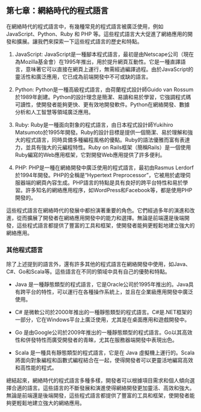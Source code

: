 ## 第七章：網絡時代的程式語言

在網絡時代的程式語言中，有幾種常見的程式語言被廣泛使用，例如 JavaScript、Python、Ruby 和 PHP 等。這些程式語言大大促進了網絡應用的開發和擴展。讓我們來探索一下這些程式語言的歷史和特點。

1. JavaScript:
   JavaScript是一種腳本程式語言，最初是由Netscape公司（現在為Mozilla基金會）在1995年推出，用於提升網頁互動性。它是一種直譯語言，意味著它可以直接在網頁上運行，無需經過編譯過程。由於JavaScript的靈活性和廣泛應用，它已成為前端開發中不可或缺的語言。

2. Python:
   Python是一種高級程式語言，由荷蘭程式設計師Guido van Rossum於1989年創建。Python的設計理念是簡潔、易讀和易於學習，它強調程式碼可讀性，使開發者能夠更快、更有效地開發軟件。Python在網絡開發、數據分析和人工智慧等領域廣泛應用。

3. Ruby:
   Ruby是一種面向對象的程式語言，由日本程式設計師Yukihiro Matsumoto於1995年開發。Ruby的設計目標是提供一個簡潔、易於理解和強大的程式語言，同時具備多種編程風格的優點。Ruby的語法優雅而富有表達力，並具有強大的元編程特性。Ruby on Rails框架（簡稱Rails）是一個使用Ruby編寫的Web應用框架，它對開發Web應用提供了許多便利。

4. PHP:
   PHP是一種在網絡開發中廣泛使用的程式語言，最初由Rasmus Lerdorf於1994年開發。PHP的全稱是“Hypertext Preprocessor”，它被用於處理伺服器端的網頁內容生成。PHP語言的特點是具有良好的跨平台特性和易於學習。許多知名的網絡應用程序，如WordPress和Facebook等，都是使用PHP開發的。

這些程式語言在網絡時代的發展中都扮演著重要的角色。它們經過多年的演進和改進，從而擴展了開發者在網絡應用開發中的能力和選擇。無論是前端還是後端開發，這些程式語言都提供了豐富的工具和框架，使開發者能夠更輕鬆地建立強大的網絡應用。

### 其他程式語言

除了上述提到的語言外，還有許多其他的程式語言在網絡開發中使用，如Java、C#、Go和Scala等。這些語言在不同的領域中具有自己的優勢和特點。

- Java 是一種靜態類型的程式語言，它是Oracle公司於1995年推出的。Java具有跨平台的特性，可以運行在各種操作系統上，並且在企業級應用開發中廣泛使用。

- C# 是微軟公司於2000年推出的一種靜態類型的程式語言。C#是.NET框架的一部分，它在Windows平台上廣泛使用，尤其是在桌面應用和遊戲開發中。

- Go 是由Google公司於2009年推出的一種靜態類型的程式語言。Go以其高效性和併發特性而廣受開發者的青睞，尤其在服務器端開發中表現出色。

- Scala 是一種具有靜態類型的程式語言，它是在 Java 虛擬機上運行的。Scala將面向對象編程和函數式編程結合在一起，使得開發者可以更靈活地編寫高效和高性能的程式。

總結起來，網絡時代的程式語言多種多樣，開發者可以根據項目需求和個人傾向選擇合適的語言。這些語言的不斷發展和演進使得網絡開發更加靈活、高效和強大。無論是前端還是後端開發，這些程式語言都提供了豐富的工具和框架，使開發者能夠更輕鬆地建立強大的網絡應用。